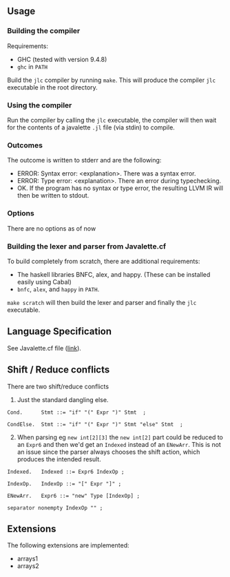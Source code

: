 ## Usage

### Building the compiler

Requirements:
- GHC (tested with version 9.4.8)
- `ghc` in `PATH`

Build the `jlc` compiler by running `make`. This will produce the compiler `jlc` executable in the root directory.

### Using the compiler
Run the compiler by calling the `jlc` executable, the compiler will then wait for the contents of a javalette `.jl` file (via stdin) to compile.

### Outcomes
The outcome is written to stderr and are the following:
- ERROR: Syntax error: \<explanation\>. There was a syntax error.
- ERROR: Type error: \<explanation\>. There an error during typechecking.
- OK. If the program has no syntax or type error, the resulting LLVM IR will then be written to stdout.

### Options
There are no options as of now

### Building the lexer and parser from Javalette.cf

To build completely from scratch, there are additional requirements:
- The haskell libraries BNFC, alex, and happy. (These can be installed easily using Cabal)
-  `bnfc`, `alex`, and `happy` in `PATH`.

`make scratch` will then build the lexer and parser and finally the `jlc` executable. 

## Language Specification
See Javalette.cf file ([link](src/Javalette.cf)).

## Shift / Reduce conflicts

There are two shift/reduce conflicts
1. Just the standard dangling else.

```
Cond.      Stmt ::= "if" "(" Expr ")" Stmt  ;

CondElse.  Stmt ::= "if" "(" Expr ")" Stmt "else" Stmt  ;
```

2. When parsing eg `new int[2][3]` the `new int[2]` part could be reduced to an `Expr6` and then we'd get an `Indexed` instead of an `ENewArr`. This is not an issue since the parser always chooses the shift action, which produces the intended result.

```
Indexed.   Indexed ::= Expr6 IndexOp ;

IndexOp.   IndexOp ::= "[" Expr "]" ;

ENewArr.   Expr6 ::= "new" Type [IndexOp] ;

separator nonempty IndexOp "" ;
```

## Extensions
The following extensions are implemented:
- arrays1
- arrays2
